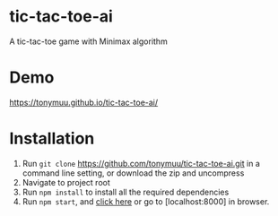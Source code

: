 # tic-tac-toe-ai
A tic-tac-toe game with Minimax algorithm

# Demo
https://tonymuu.github.io/tic-tac-toe-ai/

# Installation
1. Run `git clone` https://github.com/tonymuu/tic-tac-toe-ai.git in a command line setting, or download the zip and uncompress
2. Navigate to project root
3. Run `npm install` to install all the required dependencies
4. Run `npm start`, and [click here](localhost:8000) or go to [localhost:8000] in browser.
